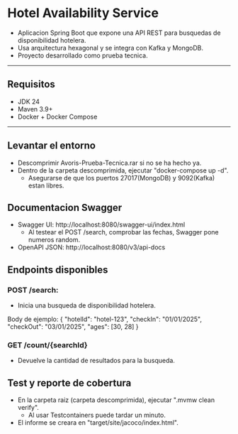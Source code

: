 # Hotel Availability Service

 - Aplicacion Spring Boot que expone una API REST para busquedas de disponibilidad hotelera.
 - Usa arquitectura hexagonal y se integra con Kafka y MongoDB.
 - Proyecto desarrollado como prueba tecnica.

---

## Requisitos

 - JDK 24
 - Maven 3.9+
 - Docker + Docker Compose

---

## Levantar el entorno

 - Descomprimir Avoris-Prueba-Tecnica.rar si no se ha hecho ya.
 - Dentro de la carpeta descomprimida, ejecutar "docker-compose up -d".
   - Asegurarse de que los puertos 27017(MongoDB) y 9092(Kafka) estan libres.

## Documentacion Swagger

 - Swagger UI: http://localhost:8080/swagger-ui/index.html
   - Al testear el POST /search, comprobar las fechas, Swagger pone numeros random.
 - OpenAPI JSON: http://localhost:8080/v3/api-docs

## Endpoints disponibles

### POST /search:

 - Inicia una busqueda de disponibilidad hotelera.

Body de ejemplo:
{
  "hotelId": "hotel-123",
  "checkIn": "01/01/2025",
  "checkOut": "03/01/2025",
  "ages": [30, 28]
}

### GET /count/{searchId}

 - Devuelve la cantidad de resultados para la busqueda.

## Test y reporte de cobertura

 - En la carpeta raiz (carpeta descomprimida), ejecutar ".mvmw clean verify".
   - Al usar Testcontainers puede tardar un minuto.
 - El informe se creara en "target/site/jacoco/index.html".